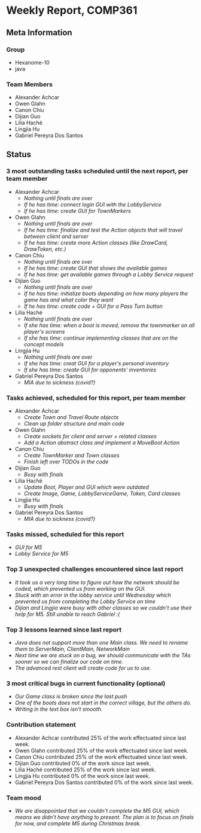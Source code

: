 # Weekly Report, COMP361

## Meta Information

### Group

 * Hexanome-10
 * java

### Team Members

 * Alexander Achcar
 * Owen Glahn
 * Canon Chiu
 * Dijian Guo
 * Lilia Haché
 * Lingjia Hu
 * Gabriel Pereyra Dos Santos

## Status

### 3 most outstanding tasks scheduled until the next report, per team member

 * Alexander Achcar
   * *Nothing until finals are over*
   * *If he has time: connect login GUI with the LobbyService*
   * *If he has time: create GUI for TownMarkers*
 * Owen Glahn
   * *Nothing until finals are over*
   * *If he has time: finalize and test the Action objects that will travel between client and server*
   * *If he has time: create more Action classes (like DrawCard, DrawToken, etc.)*
 * Canon Chiu
   * *Nothing until finals are over*
   * *If he has time: create GUI that shows the available games*
   * *If he has time: get available games through a Lobby Service request*
 * Dijian Guo
   * *Nothing until finals are over*
   * *If he has time: initialize boots depending on how many players the game has and what color they want*
   * *If he has time: create code + GUI for a Pass Turn button*
 * Lilia Haché
   * *Nothing until finals are over*
   * *If she has time: when a boot is moved, remove the townmarker on all player's screens*
   * *If she has time: continue implementing classes that are on the concept models*
 * Lingjia Hu
   * *Nothing until finals are over*
   * *If she has time: creat GUI for a player's personal inventory*
   * *If she has time: create GUI for opponents' inventories*
 * Gabriel Pereyra Dos Santos
   * *MIA due to sickness (covid?)*
   
### Tasks achieved, scheduled for this report, per team member

 * Alexander Achcar
   * *Create Town and Travel Route objects*
   * *Clean up folder structure and main code*
 * Owen Glahn
   * *Create sockets for client and server + related classes*
   * *Add a Action abstract class and implement a MoveBoot Action*
 * Canon Chiu
   * *Create TownMarker and Town classes*
   * *Finish left over TODOs in the code*
 * Dijian Guo
   * *Busy with finals*
 * Lilia Haché
   * *Update Boot, Player and GUI which were outdated*
   * *Create Image, Game, LobbyServiceGame, Token, Card classes*
 * Lingjia Hu
   * *Busy with finals*
 * Gabriel Pereyra Dos Santos
   * *MIA due to sickness (covid?)*

### Tasks missed, scheduled for this report

 * *GUI for M5*
 * *Lobby Service for M5*

### Top 3 unexpected challenges encountered since last report

 * *It took us a very long time to figure out how the network should be coded, which prevented us from working on the GUI.*
 * *Stuck with an error in the lobby service until Wednesday which prevented us from completing the Lobby Service on time*
 * *Dijian and Lingjia were busy with other classes so we couldn't use their help for M5. Still unable to reach Gabriel :(*

### Top 3 lessons learned since last report

 * *Java does not support more than one Main class. We need to rename them to ServerMain, ClientMain, NetworkMain*
 * *Next time we are stuck on a bug, we should communicate with the TAs sooner so we can finalize our code on time.*
 * *The advanced rest client will create code for us to use.*

### 3 most critical bugs in current functionality (optional)

 * *Our Game class is broken since the last push*
 * *One of the boots does not start in the correct village, but the others do.*
 * *Writing in the text box isn't smooth.*

### Contribution statement

 * Alexander Achcar contributed 25% of the work effectuated since last week.
 * Owen Glahn contributed 25% of the work effectuated since last week.
 * Canon Chiu contributed 25% of the work effectuated since last week.
 * Dijian Guo contributed 0% of the work since last week.
 * Lilia Haché contributed 25% of the work since last week.
 * Lingjia Hu contributed 0% of the work since last week.
 * Gabriel Pereyra Dos Santos contributed 0% of the work since last week.

### Team mood

* *We are disappointed that we couldn't complete the M5 GUI, which means we didn't have anything to present. The plan is to focus on finals for now, and complete M5 during Christmas break.*
